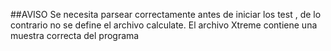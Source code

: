 ##AVISO
  Se necesita parsear correctamente antes de iniciar los test , de lo contrario no se define el archivo calculate.
  El archivo Xtreme contiene una muestra correcta del programa
